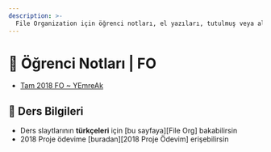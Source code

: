 ```yaml
---
description: >-
  File Organization için öğrenci notları, el yazıları, tutulmuş veya alınmış notlar
---
```


# 📕 Öğrenci Notları \| FO

<!--YPackage.YGitbookIntegration-tarafından-otomatik-oluşturulmuştur-->

- [Tam 2018 FO ~ YEmreAk](Tam%202018%20FO%20~%20YEmreAk.pdf)

<!--YPackage.YGitbookIntegration-tarafından-otomatik-oluşturulmuştur-->

## 🔸 Ders Bilgileri

- Ders slaytlarının **türkçeleri** için [bu sayfaya][File Org] bakabilirsin
- 2018 Proje ödevime [buradan][2018 Proje Ödevim] erişebilirsin
